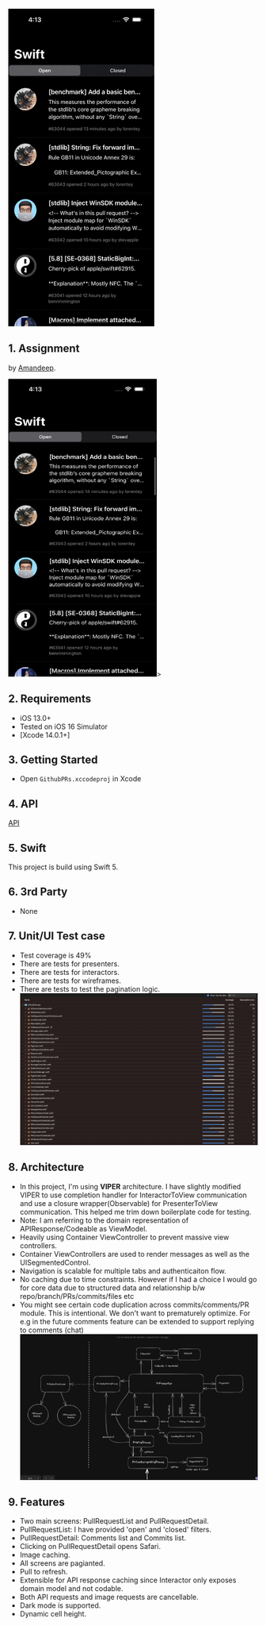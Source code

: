![Demo](docs/demo.gif)

## 1. Assignment

by [Amandeep](mailto:amandeep.saluja21@gmail.com).

<img src="https://raw.githubusercontent.com/amandeepSingh21/github-prs/main/docs/screenshot.png" width="300" height="600">>

## 2. Requirements
- iOS 13.0+
- Tested on iOS 16 Simulator
- [Xcode 14.0.1+]

## 3. Getting Started
- Open `GithubPRs.xccodeproj` in Xcode

## 4. API
[API](https://api.github.com/repos/apple/swift/pulls?page=1&per_page=10)

## 5. Swift
This project is build using Swift 5.

## 6. 3rd Party
- None

## 7. Unit/UI Test case
 - Test coverage is 49%
 - There are tests for presenters.
 - There are tests for interactors.
 - There are tests for wireframes.
 - There are tests to test the pagination logic.
 ![Coverage](docs/coverage.png)


## 8. Architecture 
- In this project, I'm using **VIPER** architecture.
I have slightly modified VIPER to use completion handler for InteractorToView communication
and use a closure wrapper(Observable) for PresenterToView communication. This helped me trim down
boilerplate code for testing.
- Note: I am referring to the domain representation of APIResponse/Codeable as ViewModel.
- Heavily using Container ViewController to prevent massive view controllers.
- Container ViewControllers are used to render messages as well as the UISegmentedControl.
- Navigation is scalable for multiple tabs and authenticaiton flow.
- No caching due to time constraints. However if I had a choice I would go for core data due to structured data and relationship b/w   repo/branch/PRs/commits/files etc
- You might see certain code duplication across commits/comments/PR module. This is intentional.
   We don't want to prematurely optimize. For e.g in the future comments feature can be extended to support replying to comments (chat)
![Coverage](docs/architecture.png)

## 9. Features 
 - Two main screens: PullRequestList and PullRequestDetail.
 - PullRequestList: I have provided 'open' and 'closed' filters.
 - PullRequestDetail: Comments list and Commits list.
 - Clicking on PullRequestDetail opens Safari.
 - Image caching.
 - All screens are pagianted.
 - Pull to refresh.
 - Extensible for API response caching since Interactor only exposes domain model and not codable.
 - Both API requests and image requests are cancellable.
 - Dark mode is supported.
 - Dynamic cell height.
